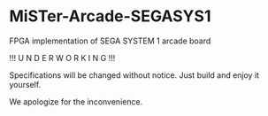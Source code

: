 # MiSTer-Arcade-SEGASYS1
FPGA implementation of SEGA SYSTEM 1 arcade board

!!! U N D E R  W O R K I N G !!!

Specifications will be changed without notice.
Just build and enjoy it yourself.


We apologize for the inconvenience.
